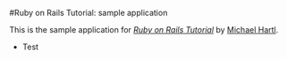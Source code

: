 #Ruby on Rails Tutorial: sample application

This is the sample application for [*Ruby on Rails Tutorial*](http://railstutorial.org/) by [Michael Hartl](http://michaelhartl.com/).

*  Test

